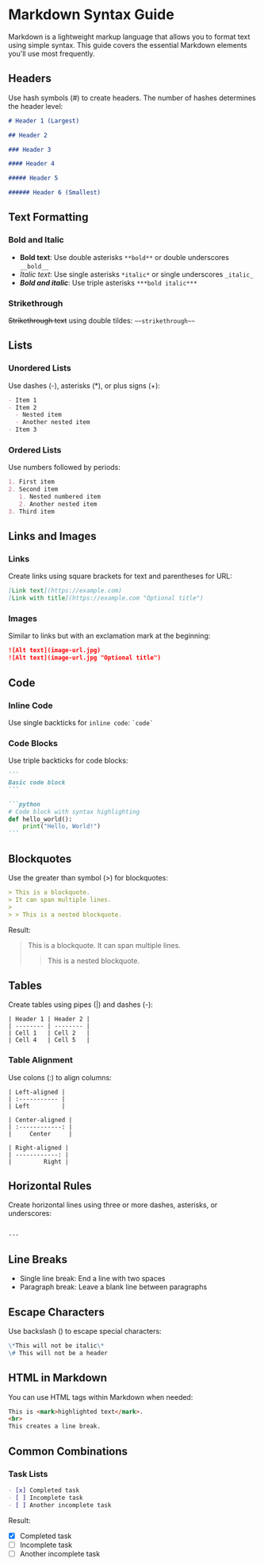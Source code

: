 # Markdown Syntax Guide

Markdown is a lightweight markup language that allows you to format text using simple syntax. This guide covers the essential Markdown elements you'll use most frequently.

## Headers

Use hash symbols (#) to create headers. The number of hashes determines the header level:

```markdown
# Header 1 (Largest)

## Header 2

### Header 3

#### Header 4

##### Header 5

###### Header 6 (Smallest)
```

## Text Formatting

### Bold and Italic

- **Bold text**: Use double asterisks `**bold**` or double underscores `__bold__`
- _Italic text_: Use single asterisks `*italic*` or single underscores `_italic_`
- **_Bold and italic_**: Use triple asterisks `***bold italic***`

### Strikethrough

~~Strikethrough text~~ using double tildes: `~~strikethrough~~`

## Lists

### Unordered Lists

Use dashes (-), asterisks (\*), or plus signs (+):

```markdown
- Item 1
- Item 2
  - Nested item
  - Another nested item
- Item 3
```

### Ordered Lists

Use numbers followed by periods:

```markdown
1. First item
2. Second item
   1. Nested numbered item
   2. Another nested item
3. Third item
```

## Links and Images

### Links

Create links using square brackets for text and parentheses for URL:

```markdown
[Link text](https://example.com)
[Link with title](https://example.com "Optional title")
```

### Images

Similar to links but with an exclamation mark at the beginning:

```markdown
![Alt text](image-url.jpg)
![Alt text](image-url.jpg "Optional title")
```

## Code

### Inline Code

Use single backticks for `inline code`: `` `code` ``

### Code Blocks

Use triple backticks for code blocks:

````markdown
```
Basic code block
```

```python
# Code block with syntax highlighting
def hello_world():
    print("Hello, World!")
```
````

## Blockquotes

Use the greater than symbol (>) for blockquotes:

```markdown
> This is a blockquote.
> It can span multiple lines.
>
> > This is a nested blockquote.
```

Result:

> This is a blockquote.
> It can span multiple lines.
>
> > This is a nested blockquote.

## Tables

Create tables using pipes (|) and dashes (-):

```text
| Header 1 | Header 2 |
| -------- | -------- |
| Cell 1   | Cell 2   |
| Cell 4   | Cell 5   |
```

### Table Alignment

Use colons (:) to align columns:

```text
| Left-aligned |
| :----------- |
| Left         |
```

```text
| Center-aligned |
| :------------: |
|     Center     |
```

```text
| Right-aligned |
| ------------: |
|         Right |
```

## Horizontal Rules

Create horizontal lines using three or more dashes, asterisks, or underscores:

```text

---

```

## Line Breaks

- Single line break: End a line with two spaces
- Paragraph break: Leave a blank line between paragraphs

## Escape Characters

Use backslash (\) to escape special characters:

```markdown
\*This will not be italic\*
\# This will not be a header
```

## HTML in Markdown

You can use HTML tags within Markdown when needed:

```markdown
This is <mark>highlighted text</mark>.
<br>
This creates a line break.
```

## Common Combinations

### Task Lists

```markdown
- [x] Completed task
- [ ] Incomplete task
- [ ] Another incomplete task
```

Result:

- [x] Completed task
- [ ] Incomplete task
- [ ] Another incomplete task
